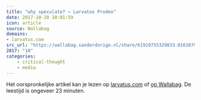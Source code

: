```yaml
---
title: "why speculate? – Larvatus Prodeo"
date: 2017-10-20 10:01:59
icon: article
source: Wallabag
domains:
- larvatus.com
src_url: "https://wallabag.sanderdorigo.nl/share/61919755329833.01610794"
2017: "10"
categories:
    - critical-thought
    - media
---
```

Het oorspronkelijke artikel kan je lezen op [larvatus.com](http://larvatus.com/michael-crichton-why-speculate/) of [op Wallabag](https://wallabag.sanderdorigo.nl/share/61919755329833.01610794). De leestijd is ongeveer 23 minuten.